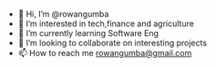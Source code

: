 - 👋 Hi, I’m @rowangumba
- 👀 I’m interested in tech,finance and agriculture
- 🌱 I’m currently learning Software Eng
- 💞️ I’m looking to collaborate on interesting projects
- 📫 How to reach me rowangumba@gmail.com
<!---
rowangumba/rowangumba is a ✨ special ✨ repository because its `README.md` (this file) appears on your GitHub profile.
You can click the Preview link to take a look at your changes.
--->
